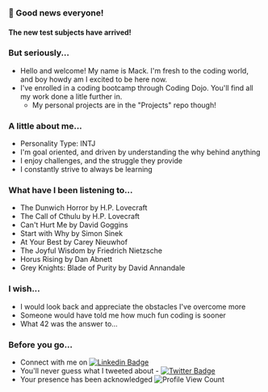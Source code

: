 ### :tada: Good news everyone!
#### The new test subjects have arrived! 

### But seriously...
 - Hello and welcome! My name is Mack. I'm fresh to the coding world, and boy howdy am I excited to be here now.
 - I've enrolled in a coding bootcamp through Coding Dojo. You'll find all my work done a litle further in.
   - My personal projects are in the "Projects" repo though!
 
### A little about me...
 - Personality Type: INTJ
 - I'm goal oriented, and driven by understanding the why behind anything
 - I enjoy challenges, and the struggle they provide
 - I constantly strive to always be learning
 
 ### What have I been listening to...
  - The Dunwich Horror by H.P. Lovecraft
  - The Call of Cthulu by H.P. Lovecraft
  - Can't Hurt Me by David Goggins
  - Start with Why by Simon Sinek
  - At Your Best by Carey Nieuwhof
  - The Joyful Wisdom by Friedrich Nietzsche
  - Horus Rising by Dan Abnett
  - Grey Knights: Blade of Purity by David Annandale
 
### I wish...
 - I would look back and appreciate the obstacles I've overcome more
 - Someone would have told me how much fun coding is sooner
 - What 42 was the answer to...

### Before you go...
 * Connect with me on [![Linkedin Badge](https://img.shields.io/badge/-LinkedIn-blue)](https://www.linkedin.com/in/macksmithlambeau/)
 * You'll never guess what I tweeted about - [![Twitter Badge](https://img.shields.io/badge/top%20tweet-I'll%20never..-orange)](https://www.youtube.com/watch?v=dQw4w9WgXcQ)
 * Your presence has been acknowledged ![Profile View Count](https://komarev.com/ghpvc/?username=m-smith15)

